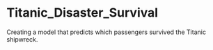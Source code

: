 # Titanic_Disaster_Survival
Creating a model that predicts which passengers survived the Titanic shipwreck.

